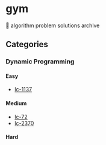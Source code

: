 # gym

🥦 algorithm problem solutions archive

## Categories

### Dynamic Programming

#### Easy

- [lc-1137](https://github.com/jooncco/gym/tree/main/src/leetcode/java/p1137)

#### Medium

- [lc-72](https://github.com/jooncco/gym/tree/main/src/leetcode/java/p72)
- [lc-2370](https://github.com/jooncco/gym/tree/main/src/leetcode/java/p2370)

#### Hard
